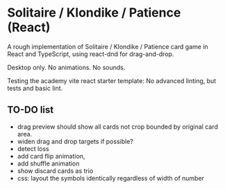 # Solitaire / Klondike / Patience (React)

A rough implementation of Solitaire / Klondike / Patience card game in React and TypeScript, using react-dnd for drag-and-drop.

Desktop only.
No animations.
No sounds.

Testing the academy vite react starter template: No advanced linting, but tests and basic lint.

## TO-DO list

-   drag preview should show all cards not crop bounded by original card area.
-   widen drag and drop targets if possible?
-   detect loss
-   add card flip animation,
-   add shuffle animation
-   show discard cards as trio
-   css: layout the symbols identically regardless of width of number
